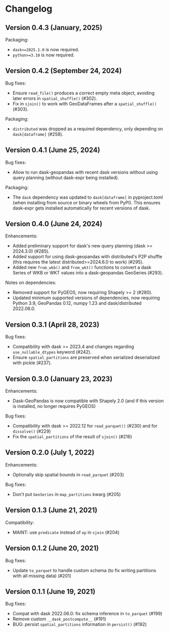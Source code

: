 Changelog
=========

Version 0.4.3 (January, 2025)
----------------------------------

Packaging:

- `dask>=2025.1.0` is now required.
- `python>=3.10` is now required.


Version 0.4.2 (September 24, 2024)
----------------------------------

Bug fixes:

- Ensure `read_file()` produces a correct empty meta object, avoiding later
  errors in `spatial_shuffle()` (#302).
- Fix in `sjoin()` to work with GeoDataFrames after a `spatial_shuffle()` (#303).

Packaging:

- `distributed` was dropped as a required dependency, only depending on
  `dask[dataframe]` (#258).


Version 0.4.1 (June 25, 2024)
-----------------------------

Bug fixes:

- Allow to run dask-geopandas with recent dask versions without using query
  planning (without dask-expr being installed).

Packaging:

- The `dask` dependency was updated to `dask[dataframe]` in pyproject.toml (when
  installing from source or binary wheels from PyPI). This ensures dask-expr
  gets installed automatically for recent versions of dask.

Version 0.4.0 (June 24, 2024)
-----------------------------

Enhancements:

- Added preliminary support for dask's new query planning (dask >= 2024.3.0) (#285).
- Added support for using dask-geopandas with distributed's P2P shuffle (this
  requires the latest distributed>=2024.6.0 to work) (#295).
- Added new `from_wkb()` and `from_wkt()` functions to convert a dask Series of
  WKB or WKT values into a dask-geopandas GeoSeries (#293).

Notes on dependencies:

- Removed support for PyGEOS, now requiring Shapely >= 2 (#280).
- Updated minimum supported versions of dependencies, now requiring Python 3.9,
  GeoPandas 0.12, numpy 1.23 and dask/distributed 2022.06.0.

Version 0.3.1 (April 28, 2023)
------------------------------

Bug fixes:

- Compatibility with dask >= 2023.4 and changes regarding ``use_nullable_dtypes``
  keyword (#242).
- Ensure ``spatial_partitions`` are preserved when serialized deserialized
  with pickle (#237).

Version 0.3.0 (January 23, 2023)
--------------------------------

Enhancements:

- Dask-GeoPandas is now compatible with Shapely 2.0 (and if this version is
  installed, no longer requires PyGEOS)

Bug fixes:

- Compatibility with dask >= 2022.12 for ``read_parquet()`` (#230) and for
  ``dissolve()`` (#229)
- Fix the ``spatial_partitions`` of the result of ``sjoin()`` (#216)

Version 0.2.0 (July 1, 2022)
----------------------------

Enhancements:

- Optionally skip spatial bounds in ``read_parquet`` (#203)

Bug fixes:

- Don't put ``GeoSeries`` in ``map_partitions`` kwarg (#205)

Version 0.1.3 (June 21, 2021)
-----------------------------

Compatibility:

- MAINT: use ``predicate`` instead of ``op`` in ``sjoin`` (#204)

Version 0.1.2 (June 20, 2021)
-----------------------------

Bug fixes:

- Update ``to_parquet`` to handle custom schema (to fix writing partitions with all missing data) (#201)

Version 0.1.1 (June 19, 2021)
-----------------------------

Bug fixes:

- Compat with dask 2022.06.0: fix schema inference in ``to_parquet`` (#199)
- Remove custom ``__dask_postcompute__`` (#191)
- BUG: persist ``spatial_partitions`` information in ``persist()`` (#192)
